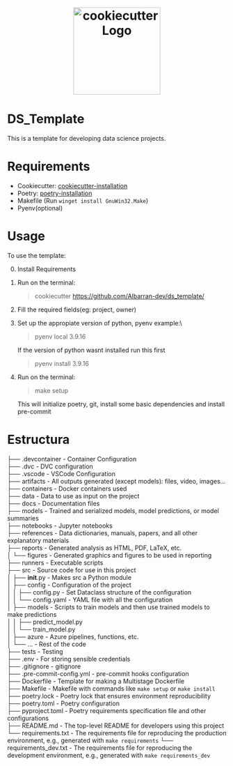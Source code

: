 <h1 align="center">
    <img alt="cookiecutter Logo" width="200px" src="https://raw.githubusercontent.com/cookiecutter/cookiecutter/3ac078356adf5a1a72042dfe72ebfa4a9cd5ef38/logo/cookiecutter_medium.png">
</h1>

<div align="center">  
</div>

# DS_Template
This is a template for developing data science projects.  

# Requirements
* Cookiecutter: [cookiecutter-installation](https://cookiecutter.readthedocs.io/en/stable/installation.html)
* Poetry: [poetry-installation](https://python-poetry.org/docs/#installation)  
* Makefile (Run `winget install GnuWin32.Make`)
* Pyenv(optional)
# Usage
To use the template:  

0. Install Requirements  
1. Run on the terminal:  
   > cookiecutter https://github.com/Albarran-dev/ds_template/

2. Fill the required fields(eg: project, owner)
3. Set up the appropiate version of python, pyenv example:\
    > pyenv local 3.9.16  

   If the version of python wasnt installed run this first
   > pyenv install 3.9.16  
4. Run on the terminal:  
   > make setup  

   This will initialize poetry, git, install some basic dependencies and install pre-commit




   

# Estructura

├── .devcontainer       - Container Configuration  
├── .dvc                - DVC configuration  
├── .vscode             - VSCode Configuration  
├── artifacts           - All outputs generated (except models): files, video, images...  
├── containers          - Docker containers used  
├── data                - Data to use as input on the project  
├── docs                - Documentation files  
├── models              - Trained and serialized models, model predictions, or model summaries  
├── notebooks           - Jupyter notebooks  
├── references          - Data dictionaries, manuals, papers, and all other explanatory materials  
├── reports             - Generated analysis as HTML, PDF, LaTeX, etc.  
│   └── figures         - Generated graphics and figures to be used in reporting  
├── runners             - Executable scripts  
├── src                 - Source code for use in this project  
│   ├── __init__.py     - Makes src a Python module  
│   ├── config          - Configuration of the project  
│   │   ├── config.py   - Set Dataclass structure of the configuration  
│   │   └── config.yaml - YAML file with all the configuration  
│   ├── models          - Scripts to train models and then use trained models to make predictions  
│   │   ├── predict_model.py  
│   │   └── train_model.py  
│   ├── azure           - Azure pipelines, functions, etc.  
│   └── ...             - Rest of the code  
├── tests               - Testing  
├── .env                - For storing sensible credentials  
├── .gitignore          - gitignore  
├── .pre-commit-config.yml - pre-commit hooks configuration  
├── Dockerfile          - Template for making a Multistage Dockerfile  
├── Makefile            - Makefile with commands like `make setup` or `make install`  
├── poetry.lock         - Poetry lock that ensures environment reproducibility  
├── poetry.toml         - Poetry configuration  
├── pyproject.toml      - Poetry requirements specification file and other configurations  
├── README.md           - The top-level README for developers using this project  
└── requirements.txt    - The requirements file for reproducing the production environment, e.g., generated with `make requirements`
└── requirements_dev.txt    - The requirements file for reproducing the development environment, e.g., generated with `make requirements_dev`
